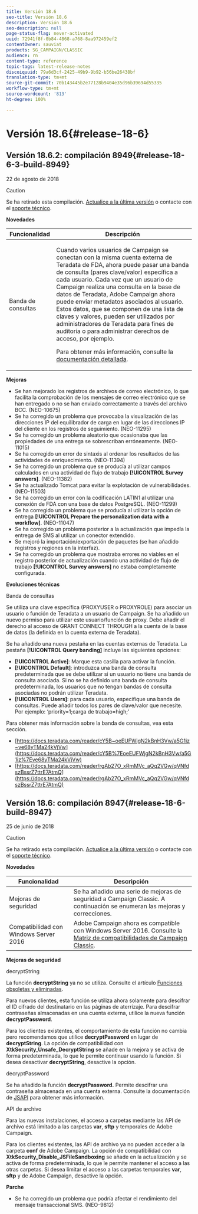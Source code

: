 ```yaml
---
title: Versión 18.6
seo-title: Versión 18.6
description: Versión 18.6
seo-description: null
page-status-flag: never-activated
uuid: 72941f8f-0b84-4868-a768-8aa972459ef2
contentOwner: sauviat
products: SG_CAMPAIGN/CLASSIC
audience: rn
content-type: reference
topic-tags: latest-release-notes
discoiquuid: 79a6d3cf-2425-49b9-9b92-b56be26438bf
translation-type: tm+mt
source-git-commit: 70b143445b2e77128b9404e35d96b39694d55335
workflow-type: tm+mt
source-wordcount: '813'
ht-degree: 100%

---
```



# Versión 18.6{#release-18-6}

## Versión 18.6.2: compilación 8949{#release-18-6-3-build-8949}

22 de agosto de 2018

>[!CAUTION]
>
>Se ha retirado esta compilación. [Actualice a la última versión](https://helpx.adobe.com/es/campaign/kb/acc-build-upgrade.html) o contacte con el [soporte técnico](https://support.neolane.net/).

**Novedades**

<table> 
 <thead> 
  <tr> 
   <th> Funcionalidad<br /> </th> 
   <th> Descripción<br /> </th> 
  </tr> 
 </thead> 
 <tbody> 
  <tr> 
   <td> Banda de consultas<br /> </td> 
   <td> <p>Cuando varios usuarios de Campaign se conectan con la misma cuenta externa de Teradata de FDA, ahora puede pasar una banda de consulta (pares clave/valor) específica a cada usuario. Cada vez que un usuario de Campaign realiza una consulta en la base de datos de Teradata, Adobe Campaign ahora puede enviar metadatos asociados al usuario. Estos datos, que se componen de una lista de claves y valores, pueden ser utilizados por administradores de Teradata para fines de auditoría o para administrar derechos de acceso, por ejemplo.</p><p>Para obtener más información, consulte la <a href="https://docs.campaign.adobe.com/doc/AC/en/PTF_Administration_basics_External_accounts.html#Teradata_external_account">documentación detallada</a>.</p> </td>
  </tr> 
 </tbody> 
</table>

**Mejoras**

* Se han mejorado los registros de archivos de correo electrónico, lo que facilita la comprobación de los mensajes de correo electrónico que se han entregado o no se han enviado correctamente a través del archivo BCC. (NEO-10675)
* Se ha corregido un problema que provocaba la visualización de las direcciones IP del equilibrador de carga en lugar de las direcciones IP del cliente en los registros de seguimiento. (NEO-11295)
* Se ha corregido un problema aleatorio que ocasionaba que las propiedades de una entrega se sobrescriban erróneamente. (NEO-11015)
* Se ha corregido un error de sintaxis al ordenar los resultados de las actividades de enriquecimiento. (NEO-11394)
* Se ha corregido un problema que se producía al utilizar campos calculados en una actividad de flujo de trabajo **[!UICONTROL Survey answers]**. (NEO-11382)
* Se ha actualizado Tomcat para evitar la explotación de vulnerabilidades. (NEO-11503)
* Se ha corregido un error con la codificación LATIN1 al utilizar una conexión de FDA con una base de datos PostgreSQL. (NEO-11299)
* Se ha corregido un problema que se producía al utilizar la opción de entrega **[!UICONTROL Prepare the personalization data with a workflow]**. (NEO-11047)
* Se ha corregido un problema posterior a la actualización que impedía la entrega de SMS al utilizar un conector extendido.
* Se mejoró la importación/exportación de paquetes (se han añadido registros y regiones en la interfaz).
* Se ha corregido un problema que mostraba errores no viables en el registro posterior de actualización cuando una actividad de flujo de trabajo **[!UICONTROL Survey answers]** no estaba completamente configurada.

**Evoluciones técnicas**

Banda de consultas

Se utiliza una clave específica (PROXYUSER o PROXYROLE) para asociar un usuario o función de Teradata a un usuario de Campaign. Se ha añadido un nuevo permiso para utilizar este usuario/función de proxy. Debe añadir el derecho al acceso de GRANT CONNECT THROUGH a la cuenta de la base de datos (la definida en la cuenta externa de Teradata).

Se ha añadido una nueva pestaña en las cuentas externas de Teradata. La pestaña **[!UICONTROL Query banding]** incluye las siguientes opciones:

* **[!UICONTROL Active]**: Marque esta casilla para activar la función.
* **[!UICONTROL Default]**: introduzca una banda de consulta predeterminada que se debe utilizar si un usuario no tiene una banda de consulta asociada. Si no se ha definido una banda de consulta predeterminada, los usuarios que no tengan bandas de consulta asociadas no podrán utilizar Teradata.
* **[!UICONTROL Users]**: para cada usuario, especifique una banda de consultas. Puede añadir todos los pares de clave/valor que necesite. Por ejemplo: ‘priority=1;carga de trabajo=high;’

Para obtener más información sobre la banda de consultas, vea esta sección.

* [https://docs.teradata.com/reader/cY5B~oeEUFWjgN2kBnH3Vw/a5G1iz~ve68yTMa24kVjVw](https://docs.teradata.com/reader/cY5B%7EoeEUFWjgN2kBnH3Vw/a5G1iz%7Eve68yTMa24kVjVw)
* [https://docs.teradata.com/reader/rgAb27O_xRmMVc_aQq2VGw/qVNfdszBssrZ7ttrE7AtmQ](https://docs.teradata.com/reader/rgAb27O_xRmMVc_aQq2VGw/qVNfdszBssrZ7ttrE7AtmQ)

## Versión 18.6: compilación 8947{#release-18-6-build-8947}

25 de junio de 2018

>[!CAUTION]
>
>Se ha retirado esta compilación. [Actualice a la última versión](https://helpx.adobe.com/es/campaign/kb/acc-build-upgrade.html) o contacte con el [soporte técnico](https://support.neolane.net/).

**Novedades**

<table> 
 <thead> 
  <tr> 
   <th> Funcionalidad<br /> </th> 
   <th> Descripción<br /> </th> 
  </tr> 
 </thead> 
 <tbody> 
  <tr> 
   <td> Mejoras de seguridad<br /> </td> 
   <td> Se ha añadido una serie de mejoras de seguridad a Campaign Classic. A continuación se enumeran las mejoras y correcciones.<br /> </td> 
  </tr> 
  <tr> 
   <td> Compatibilidad con Windows Server 2016<br /> </td> 
   <td> Adobe Campaign ahora es compatible con Windows Server 2016. Consulte la <a href="https://helpx.adobe.com/es/campaign/kb/compatibility-matrix.html">Matriz de compatibilidades de Campaign Classic</a>.<br /> </td> 
  </tr> 
 </tbody> 
</table>

**Mejoras de seguridad**

decryptString

La función **decryptString** ya no se utiliza. Consulte el artículo [Funciones obsoletas y eliminadas](https://helpx.adobe.com/es/campaign/kb/deprecated-and-removed-features.html).

Para nuevos clientes, esta función se utiliza ahora solamente para descifrar el ID cifrado del destinatario en las páginas de aterrizaje. Para descifrar contraseñas almacenadas en una cuenta externa, utilice la nueva función **decryptPassword**.

Para los clientes existentes, el comportamiento de esta función no cambia pero recomendamos que utilice **decryptPassword** en lugar de **decryptString**. La opción de compatibilidad con **XtkSecurity_Unsafe_DecryptString** se añade en la mejora y se activa de forma predeterminada, lo que le permite continuar usando la función. Si desea desactivar **decryptString**, desactive la opción.

decryptPassword

Se ha añadido la función **decryptPassword.** Permite descifrar una contraseña almacenada en una cuenta externa. Consulte la documentación de [JSAPI](https://helpx.adobe.com/es/campaign/kb/compatibility-matrix.html) para obtener más información.

API de archivo

Para las nuevas instalaciones, el acceso a carpetas mediante las API de archivo está limitado a las carpetas **var**, **sftp** y temporales de Adobe Campaign.

Para los clientes existentes, las API de archivo ya no pueden acceder a la carpeta **conf** de Adobe Campaign. La opción de compatibilidad con **XtkSecurity_Disable_JSFileSandboxing** se añade en la actualización y se activa de forma predeterminada, lo que le permite mantener el acceso a las otras carpetas. Si desea limitar el acceso a las carpetas temporales **var**, **sftp** y de Adobe Campaign, desactive la opción.

**Parche**

* Se ha corregido un problema que podría afectar el rendimiento del mensaje transaccional SMS. (NEO-9812)
